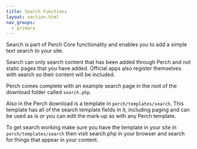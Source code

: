 ```yaml
---
title: Search Functions
layout: section.html
nav_groups:
  - primary
---
```


Search is part of Perch Core functionality and enables you to add a simple text search to your site.

Search can only search content that has been added through Perch and not static pages that you have added. Official apps also register themselves with search so their content will be included.

Perch comes complete with an example search page in the root of the download folder called `search.php`.

Also in the Perch download is a template in `perch/templates/search`. This template has all of the search template fields in it, including paging and can be used as is or you can edit the mark-up as with any Perch template.

To get search working make sure you have the template in your site in `perch/templates/search` then visit search.php in your browser and search for things that appear in your content.
